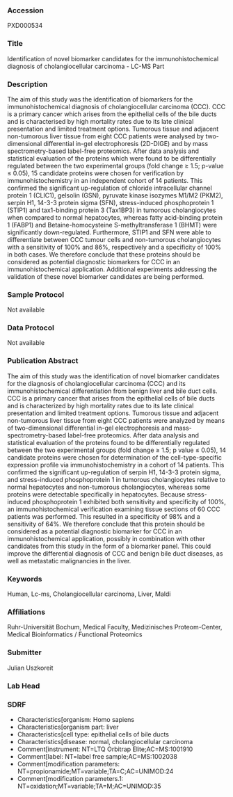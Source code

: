 ### Accession
PXD000534

### Title
Identification of novel biomarker candidates for the immunohistochemical diagnosis of cholangiocellular carcinoma - LC-MS Part

### Description
The aim of this study was the identification of biomarkers for the immunohistochemical diagnosis of cholangiocellular carcinoma (CCC). CCC is a primary cancer which arises from the epithelial cells of the bile ducts and is characterised by high mortality rates due to its late clinical presentation and limited treatment options. Tumorous tissue and adjacent non-tumorous liver tissue from eight CCC patients were analysed by two-dimensional differential in-gel electrophoresis (2D-DIGE) and by mass spectrometry-based label-free proteomics. After data analysis and statistical evaluation of the proteins which were found to be differentially regulated between the two experimental groups (fold change ≥ 1.5; p-value ≤ 0.05), 15 candidate proteins were chosen for verification by immunohistochemistry in an independent cohort of 14 patients. This confirmed the significant up-regulation of chloride intracellular channel protein 1 (CLIC1), gelsolin (GSN), pyruvate kinase isozymes M1/M2 (PKM2), serpin H1, 14-3-3 protein sigma (SFN), stress-induced phosphoprotein 1 (STIP1) and tax1-binding protein 3 (Tax1BP3) in tumorous cholangiocytes when compared to normal hepatocytes, whereas fatty acid-binding protein 1 (FABP1) and Betaine-homocysteine S-methyltransferase 1 (BHMT) were significantly down-regulated. Furthermore, STIP1 and SFN were able to differentiate between CCC tumour cells and non-tumorous cholangiocytes with a sensitivity of 100% and 86%, respectively and a specificity of 100% in both cases. We therefore conclude that these proteins should be considered as potential diagnostic biomarkers for CCC in an immunohistochemical application. Additional experiments addressing the validation of these novel biomarker candidates are being performed.

### Sample Protocol
Not available

### Data Protocol
Not available

### Publication Abstract
The aim of this study was the identification of novel biomarker candidates for the diagnosis of cholangiocellular carcinoma (CCC) and its immunohistochemical differentiation from benign liver and bile duct cells. CCC is a primary cancer that arises from the epithelial cells of bile ducts and is characterized by high mortality rates due to its late clinical presentation and limited treatment options. Tumorous tissue and adjacent non-tumorous liver tissue from eight CCC patients were analyzed by means of two-dimensional differential in-gel electrophoresis and mass-spectrometry-based label-free proteomics. After data analysis and statistical evaluation of the proteins found to be differentially regulated between the two experimental groups (fold change &#x2265; 1.5; p value &#x2264; 0.05), 14 candidate proteins were chosen for determination of the cell-type-specific expression profile via immunohistochemistry in a cohort of 14 patients. This confirmed the significant up-regulation of serpin H1, 14-3-3 protein sigma, and stress-induced phosphoprotein 1 in tumorous cholangiocytes relative to normal hepatocytes and non-tumorous cholangiocytes, whereas some proteins were detectable specifically in hepatocytes. Because stress-induced phosphoprotein 1 exhibited both sensitivity and specificity of 100%, an immunohistochemical verification examining tissue sections of 60 CCC patients was performed. This resulted in a specificity of 98% and a sensitivity of 64%. We therefore conclude that this protein should be considered as a potential diagnostic biomarker for CCC in an immunohistochemical application, possibly in combination with other candidates from this study in the form of a biomarker panel. This could improve the differential diagnosis of CCC and benign bile duct diseases, as well as metastatic malignancies in the liver.

### Keywords
Human, Lc-ms, Cholangiocellular carcinoma, Liver, Maldi

### Affiliations
Ruhr-Universität Bochum,
Medical Faculty,
Medizinisches Proteom-Center, Medical Bioinformatics / Functional Proteomics

### Submitter
Julian Uszkoreit

### Lab Head


### SDRF
- Characteristics[organism: Homo sapiens
- Characteristics[organism part: liver
- Characteristics[cell type: epithelial cells of bile ducts
- Characteristics[disease: normal, cholangiocellular carcinoma
- Comment[instrument: NT=LTQ Orbitrap Elite;AC=MS:1001910
- Comment[label: NT=label free sample;AC=MS:1002038
- Comment[modification parameters: NT=propionamide;MT=variable;TA=C;AC=UNIMOD:24
- Comment[modification parameters.1: NT=oxidation;MT=variable;TA=M;AC=UNIMOD:35

